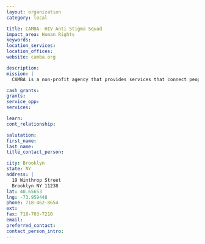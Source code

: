 ```yaml
---
layout: organization
category: local

title: CAMBA- HIV Anti Stigma Squad
impact_area: Human Rights
keywords: 
location_services: 
location_offices: 
website: camba.org

description: 
mission: |
  CAMBA is a non-profit agency that provides services that connect people with opportunities to enhance their quality of life.

cash_grants: 
grants: 
service_opp: 
services: 

learn: 
cont_relationship: 

salutation: 
first_name: 
last_name: 
title_contact_person: 

city: Brooklyn
state: NY
address: |
  19 Winthrop Street  
  Brooklyn NY 11238
lat: 40.65653
lng: -73.959448
phone: 718-462-8654
ext: 
fax: 718-703-7210
email: 
preferred_contact: 
contact_person_intro: 
---
```

